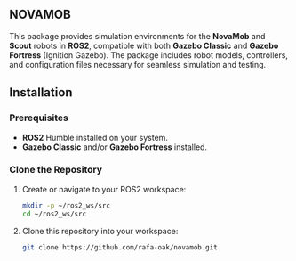 ## NOVAMOB

This package provides simulation environments for the **NovaMob** and **Scout** robots in **ROS2**, compatible with both **Gazebo Classic** and **Gazebo Fortress** (Ignition Gazebo). The package includes robot models, controllers, and configuration files necessary for seamless simulation and testing.


## Installation

### Prerequisites

- **ROS2** Humble installed on your system.
- **Gazebo Classic** and/or **Gazebo Fortress** installed.

### Clone the Repository

1. Create or navigate to your ROS2 workspace:

    ```bash
    mkdir -p ~/ros2_ws/src
    cd ~/ros2_ws/src
    ```

2. Clone this repository into your workspace:

    ```bash
    git clone https://github.com/rafa-oak/novamob.git
    ```

